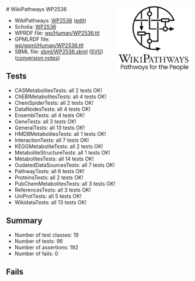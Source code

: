 <img style="float: right; width: 200px" src="../logo.png" />
# WikiPathways WP2536

* WikiPathways: [WP2536](https://www.wikipathways.org/instance/WP2536) ([edit](https://identifiers.org/wikipathways:WP2536))
* Scholia: [WP2536](https://scholia.toolforge.org/wikipathways/WP2536)
* WPRDF file: [wp/Human/WP2536.ttl](../wp/Human/WP2536.ttl)
* GPMLRDF file: [wp/gpml/Human/WP2536.ttl](../wp/gpml/Human/WP2536.ttl)
* SBML file: [sbml/WP2536.sbml](../sbml/WP2536.sbml) ([SVG](../sbml/WP2536.svg)) ([conversion notes](../sbml/WP2536.txt))

## Tests
* CASMetabolitesTests: all 2 tests OK!
* ChEBIMetabolitesTests: all 4 tests OK!
* ChemSpiderTests: all 2 tests OK!
* DataNodesTests: all 4 tests OK!
* EnsemblTests: all 4 tests OK!
* GeneTests: all 3 tests OK!
* GeneralTests: all 13 tests OK!
* HMDBMetabolitesTests: all 1 tests OK!
* InteractionTests: all 7 tests OK!
* KEGGMetaboliteTests: all 2 tests OK!
* MetaboliteStructureTests: all 1 tests OK!
* MetabolitesTests: all 14 tests OK!
* OudatedDataSourcesTests: all 7 tests OK!
* PathwayTests: all 6 tests OK!
* ProteinsTests: all 2 tests OK!
* PubChemMetabolitesTests: all 3 tests OK!
* ReferencesTests: all 3 tests OK!
* UniProtTests: all 5 tests OK!
* WikidataTests: all 13 tests OK!


## Summary

* Number of test classes: 19
* Number of tests: 96
* Number of assertions: 192
* Number of fails: 0

## Fails

